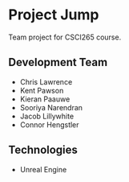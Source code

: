 # Project Jump
Team project for CSCI265 course.

## Development Team
- Chris Lawrence
- Kent Pawson
- Kieran Paauwe
- Sooriya Narendran
- Jacob Lillywhite
- Connor Hengstler

## Technologies
- Unreal Engine
